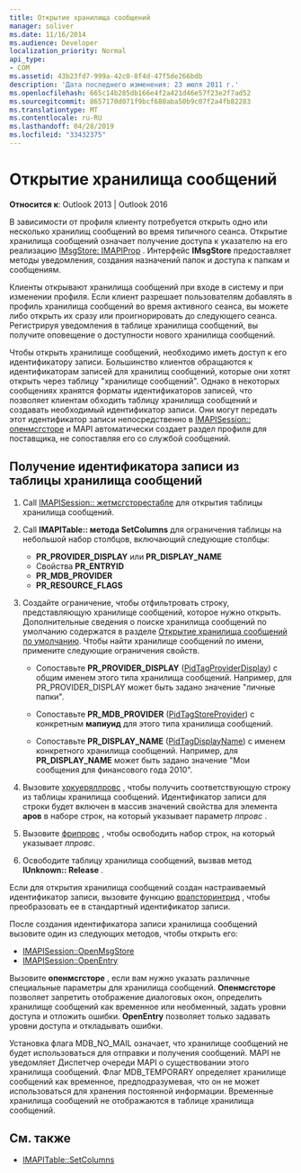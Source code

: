 ```yaml
---
title: Открытие хранилища сообщений
manager: soliver
ms.date: 11/16/2014
ms.audience: Developer
localization_priority: Normal
api_type:
- COM
ms.assetid: 43b23fd7-999a-42c0-8f4d-47f5de266bdb
description: 'Дата последнего изменения: 23 июля 2011 г.'
ms.openlocfilehash: 665c14b285db166e4f2a421d46e57f23e2f7ad52
ms.sourcegitcommit: 8657170d071f9bcf680aba50b9c07f2a4fb82283
ms.translationtype: MT
ms.contentlocale: ru-RU
ms.lasthandoff: 04/28/2019
ms.locfileid: "33432375"
---
```

# <a name="opening-a-message-store"></a>Открытие хранилища сообщений

**Относится к**: Outlook 2013 | Outlook 2016 
  
В зависимости от профиля клиенту потребуется открыть одно или несколько хранилищ сообщений во время типичного сеанса. Открытие хранилища сообщений означает получение доступа к указателю на его реализацию [IMsgStore: IMAPIProp](imsgstoreimapiprop.md) . Интерфейс **IMsgStore** предоставляет методы уведомления, создания назначений папок и доступа к папкам и сообщениям. 
  
Клиенты открывают хранилища сообщений при входе в систему и при изменении профиля. Если клиент разрешает пользователям добавлять в профиль хранилища сообщений во время активного сеанса, вы можете либо открыть их сразу или проигнорировать до следующего сеанса. Регистрируя уведомления в таблице хранилища сообщений, вы получите оповещение о доступности нового хранилища сообщений.
  
Чтобы открыть хранилище сообщений, необходимо иметь доступ к его идентификатору записи. Большинство клиентов обращаются к идентификаторам записей для хранилищ сообщений, которые они хотят открыть через таблицу "хранилище сообщений". Однако в некоторых сообщениях хранятся форматы идентификаторов записей, что позволяет клиентам обходить таблицу хранилища сообщений и создавать необходимый идентификатор записи. Они могут передать этот идентификатор записи непосредственно в [IMAPISession:: опенмсгсторе](imapisession-openmsgstore.md) и MAPI автоматически создает раздел профиля для поставщика, не сопоставляя его со службой сообщений. 
  
## <a name="retrieve-an-entry-identifier-from-the-message-store-table"></a>Получение идентификатора записи из таблицы хранилища сообщений
  
1. Call [IMAPISession:: жетмсгсторестабле](imapisession-getmsgstorestable.md) для открытия таблицы хранилища сообщений. 
    
2. Call **IMAPITable:: метода SetColumns** для ограничения таблицы на небольшой набор столбцов, включающий следующие столбцы: 
    
   - **PR_PROVIDER_DISPLAY** или **PR_DISPLAY_NAME**
   - Свойства **PR_ENTRYID** 
   - **PR_MDB_PROVIDER**
   - **PR_RESOURCE_FLAGS**
    
3. Создайте ограничение, чтобы отфильтровать строку, представляющую хранилище сообщений, которое нужно открыть. Дополнительные сведения о поиске хранилища сообщений по умолчанию содержатся в разделе [Открытие хранилища сообщений по умолчанию](opening-the-default-message-store.md). Чтобы найти хранилище сообщений по имени, примените следующие ограничения свойств.
    
   - Сопоставьте **PR_PROVIDER_DISPLAY** ([PidTagProviderDisplay](pidtagproviderdisplay-canonical-property.md)) с общим именем этого типа хранилища сообщений. Например, для PR_PROVIDER_DISPLAY может быть задано значение "личные папки".
    
   - Сопоставьте **PR_MDB_PROVIDER** ([PidTagStoreProvider](pidtagstoreprovider-canonical-property.md)) с конкретным **мапиуид** для этого типа хранилища сообщений. 
    
   - Сопоставьте **PR_DISPLAY_NAME** ([PidTagDisplayName](pidtagdisplayname-canonical-property.md)) с именем конкретного хранилища сообщений. Например, для **PR_DISPLAY_NAME** может быть задано значение "Мои сообщения для финансового года 2010". 
    
4. Вызовите [хркуеряллровс](hrqueryallrows.md) , чтобы получить соответствующую строку из таблицы хранилища сообщений. Идентификатор записи для строки будет включен в массив значений свойства для элемента **аров** в наборе строк, на который указывает параметр _ппровс_ . 
    
5. Вызовите [фрипровс](freeprows.md) , чтобы освободить набор строк, на который указывает _ппровс_.
    
6. Освободите таблицу хранилища сообщений, вызвав метод **IUnknown:: Release** . 
    
Если для открытия хранилища сообщений создан настраиваемый идентификатор записи, вызовите функцию [врапсторинтрид](wrapstoreentryid.md) , чтобы преобразовать ее в стандартный идентификатор записи. 
  
После создания идентификатора записи хранилища сообщений вызовите один из следующих методов, чтобы открыть его:
  
- [IMAPISession::OpenMsgStore](imapisession-openmsgstore.md)
- [IMAPISession::OpenEntry](imapisession-openentry.md)
    
Вызовите **опенмсгсторе** , если вам нужно указать различные специальные параметры для хранилища сообщений. **Опенмсгсторе** позволяет запретить отображение диалоговых окон, определить хранилище сообщений как временное или необменный, задать уровни доступа и отложить ошибки. **OpenEntry** позволяет только задавать уровни доступа и откладывать ошибки. 
  
Установка флага MDB_NO_MAIL означает, что хранилище сообщений не будет использоваться для отправки и получения сообщений. MAPI не уведомляет Диспетчер очереди MAPI о существовании этого хранилища сообщений. Флаг MDB_TEMPORARY определяет хранилище сообщений как временное, предподразумевая, что он не может использоваться для хранения постоянной информации. Временные хранилища сообщений не отображаются в таблице хранилища сообщений. 
  
## <a name="see-also"></a>См. также

- [IMAPITable::SetColumns](imapitable-setcolumns.md)

